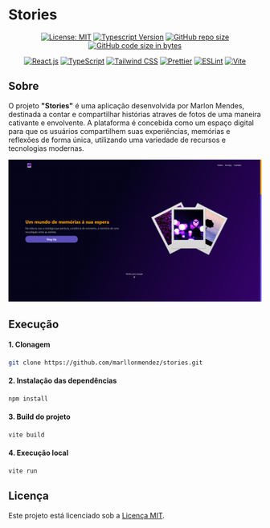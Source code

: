 # Stories

<div align="center">

[![License: MIT](https://img.shields.io/badge/License-MIT-520AD1)](https://opensource.org/licenses/MIT)
[![Typescript Version](https://img.shields.io/badge/Typescript-5%2B-520AD1)](https://www.typescriptlang.org/)
[![GitHub repo size](https://img.shields.io/github/repo-size/marllonmendez/stories?color=520AD1)]()
[![GitHub code size in bytes](https://img.shields.io/github/languages/code-size/marllonmendez/stories?color=520AD1)]()

[![React.js](https://img.shields.io/badge/React-520AD1?style=for-the-badge&logo=react&logoColor=white)](https://react.dev/)
[![TypeScript](https://img.shields.io/badge/TypeScript-520AD1?style=for-the-badge&logo=typescript&logoColor=white)](https://www.typescriptlang.org/)
[![Tailwind CSS](https://img.shields.io/badge/Tailwind_CSS-520AD1?style=for-the-badge&logo=tailwind-css&logoColor=white)](https://tailwindcss.com/)
[![Prettier](https://img.shields.io/badge/prettier-520AD1?style=for-the-badge&logo=prettier&logoColor=white)](https://prettier.io/)
[![ESLint](https://img.shields.io/badge/eslint-520AD1?style=for-the-badge&logo=eslint&logoColor=white)](https://eslint.org/)
[![Vite](https://img.shields.io/badge/Vite-520AD1?style=for-the-badge&logo=vite&logoColor=white)](https://vitejs.dev/)

</div>

## Sobre
O projeto **"Stories"** é uma aplicação desenvolvida por Marlon Mendes, destinada a contar e compartilhar histórias atraves de fotos de uma maneira cativante e envolvente. A plataforma é concebida como um espaço digital para que os usuários compartilhem suas experiências, memórias e reflexões de forma única, utilizando uma variedade de recursos e tecnologias modernas.

![Page](src/assets/Image.png)

## Execução

<h4>1. Clonagem</h4>

```bash
git clone https://github.com/marllonmendez/stories.git
```


<h4>2. Instalação das dependências</h4>

```bash
npm install
```

<h4>3. Build do projeto</h4>

```bash
vite build
```

<h4>4. Execução local</h4>

```bash
vite run
```

## Licença

Este projeto está licenciado sob a [Licença MIT](LICENSE).
